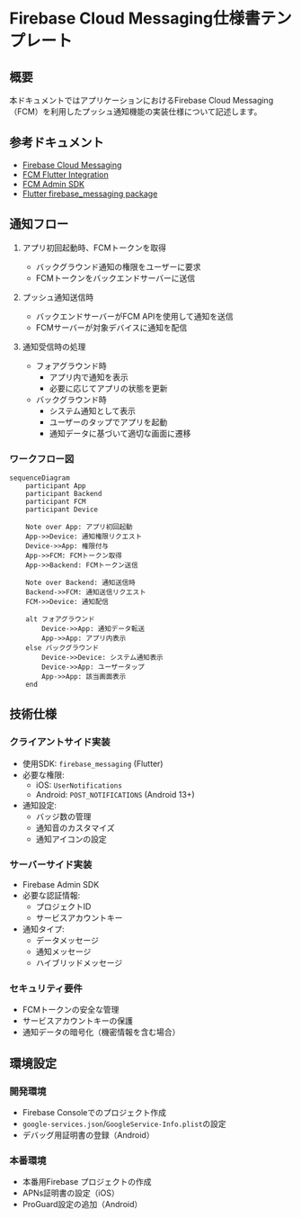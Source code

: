 <!--
このドキュメントは外部連携仕様書のテンプレートです。
以下の構造に従って他の外部連携仕様書を作成してください：

1. ドキュメントタイトル
   - 連携名を含めた明確なタイトルを記載

2. 概要セクション
   - 連携の目的と主な機能を簡潔に説明
   - 対象となる外部システムの情報を含める

3. 認証/連携フロー
   - ユーザーまたはシステムの操作順序を番号付きリストで記載
   - 各ステップの詳細をサブリストとしてインデントして記載
   - 条件分岐がある場合は、その条件と処理を明確に記載

4. 技術仕様
   - クライアントサイド実装
     * 使用するSDKやライブラリ
     * 必要な権限や設定
   - サーバーサイド実装
     * 使用する認証方式やAPI
     * 必要な認証情報
   - セキュリティ要件
     * データの保存方法
     * セキュリティ対策

<!--
参考ドキュメントセクション
- 外部システムの公式ドキュメントへのリンク
- 特に重要な技術資料やガイドラインへのリンク
- バージョンや更新日に注意
-->

<!--
タイトルセクション
- 外部連携の種類を明確に示すタイトルを記載
-->

# Firebase Cloud Messaging仕様書テンプレート

<!--
概要セクション
- この外部連携が何を実現するのかを簡潔に説明
- 主要な機能や目的を明確に記述
- 対象となる外部システムの情報を含める
-->

## 概要

本ドキュメントではアプリケーションにおけるFirebase Cloud Messaging（FCM）を利用したプッシュ通知機能の実装仕様について記述します。

<!--
認証/連携フローセクション
- システムの操作手順を時系列で記載
- 各ステップは番号付きリストで記載
- 条件分岐や詳細説明はサブリストとしてインデント
-->

<!--
参考ドキュメントセクション
- 外部システムの公式ドキュメントへのリンク
- 特に重要な技術資料やガイドラインへのリンク
- バージョンや更新日に注意
-->
## 参考ドキュメント

- [Firebase Cloud Messaging]
- [FCM Flutter Integration]
- [FCM Admin SDK]
- [Flutter firebase_messaging package]

## 通知フロー

1. アプリ初回起動時、FCMトークンを取得
   - バックグラウンド通知の権限をユーザーに要求
   - FCMトークンをバックエンドサーバーに送信

2. プッシュ通知送信時
   - バックエンドサーバーがFCM APIを使用して通知を送信
   - FCMサーバーが対象デバイスに通知を配信

3. 通知受信時の処理
   - フォアグラウンド時
     - アプリ内で通知を表示
     - 必要に応じてアプリの状態を更新
   - バックグラウンド時
     - システム通知として表示
     - ユーザーのタップでアプリを起動
     - 通知データに基づいて適切な画面に遷移

### ワークフロー図

```mermaid
sequenceDiagram
    participant App
    participant Backend
    participant FCM
    participant Device

    Note over App: アプリ初回起動
    App->>Device: 通知権限リクエスト
    Device->>App: 権限付与
    App->>FCM: FCMトークン取得
    App->>Backend: FCMトークン送信

    Note over Backend: 通知送信時
    Backend->>FCM: 通知送信リクエスト
    FCM->>Device: 通知配信

    alt フォアグラウンド
        Device->>App: 通知データ転送
        App->>App: アプリ内表示
    else バックグラウンド
        Device->>Device: システム通知表示
        Device->>App: ユーザータップ
        App->>App: 該当画面表示
    end
```

<!--
技術仕様セクション
- 実装に必要な技術的な詳細を記載
- クライアントサイド、サーバーサイド、セキュリティの3つのサブセクションに分けて記載
-->
## 技術仕様

### クライアントサイド実装

- 使用SDK: `firebase_messaging` (Flutter)
- 必要な権限:
  - iOS: `UserNotifications`
  - Android: `POST_NOTIFICATIONS` (Android 13+)
- 通知設定:
  - バッジ数の管理
  - 通知音のカスタマイズ
  - 通知アイコンの設定

### サーバーサイド実装

- Firebase Admin SDK
- 必要な認証情報:
  - プロジェクトID
  - サービスアカウントキー
- 通知タイプ:
  - データメッセージ
  - 通知メッセージ
  - ハイブリッドメッセージ

### セキュリティ要件

- FCMトークンの安全な管理
- サービスアカウントキーの保護
- 通知データの暗号化（機密情報を含む場合）

<!--
環境設定セクション
- 開発環境と本番環境それぞれの設定手順を記載
-->
## 環境設定

### 開発環境

- Firebase Consoleでのプロジェクト作成
- `google-services.json`/`GoogleService-Info.plist`の設定
- デバッグ用証明書の登録（Android）

### 本番環境

- 本番用Firebase プロジェクトの作成
- APNs証明書の設定（iOS）
- ProGuard設定の追加（Android）

<!-- Links -->

<!-- ドキュメント -->

[Firebase Cloud Messaging]: <https://firebase.google.com/docs/cloud-messaging>
[FCM Flutter Integration]: <https://firebase.google.com/docs/cloud-messaging/flutter/client>
[FCM Admin SDK]: <https://firebase.google.com/docs/cloud-messaging/server>
[Flutter firebase_messaging package]: <https://pub.dev/packages/firebase_messaging>
